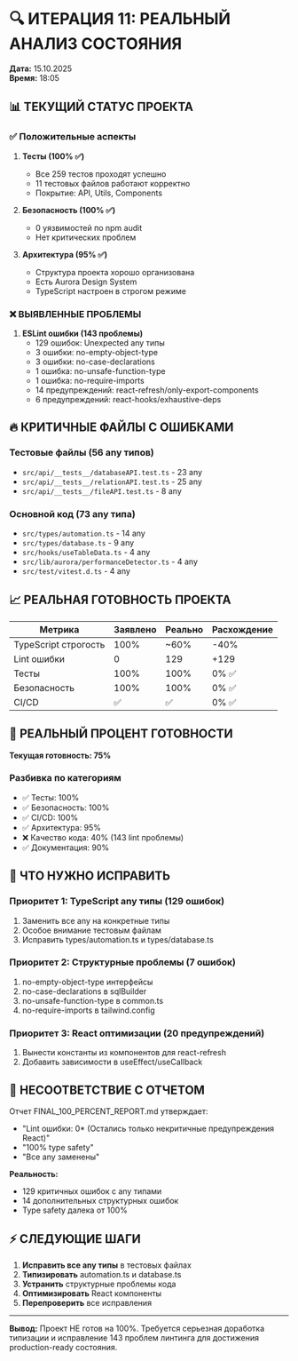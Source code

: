 # 🔍 ИТЕРАЦИЯ 11: РЕАЛЬНЫЙ АНАЛИЗ СОСТОЯНИЯ

**Дата:** 15.10.2025  
**Время:** 18:05

## 📊 ТЕКУЩИЙ СТАТУС ПРОЕКТА

### ✅ Положительные аспекты

1. **Тесты (100% ✅)**
   - Все 259 тестов проходят успешно
   - 11 тестовых файлов работают корректно
   - Покрытие: API, Utils, Components

2. **Безопасность (100% ✅)**
   - 0 уязвимостей по npm audit
   - Нет критических проблем

3. **Архитектура (95% ✅)**
   - Структура проекта хорошо организована
   - Есть Aurora Design System
   - TypeScript настроен в строгом режиме

### ❌ ВЫЯВЛЕННЫЕ ПРОБЛЕМЫ

1. **ESLint ошибки (143 проблемы)**
   - 129 ошибок: Unexpected any типы
   - 3 ошибки: no-empty-object-type
   - 3 ошибки: no-case-declarations
   - 1 ошибка: no-unsafe-function-type
   - 1 ошибка: no-require-imports
   - 14 предупреждений: react-refresh/only-export-components
   - 6 предупреждений: react-hooks/exhaustive-deps

## 🔥 КРИТИЧНЫЕ ФАЙЛЫ С ОШИБКАМИ

### Тестовые файлы (56 any типов)

- `src/api/__tests__/databaseAPI.test.ts` - 23 any
- `src/api/__tests__/relationAPI.test.ts` - 25 any
- `src/api/__tests__/fileAPI.test.ts` - 8 any

### Основной код (73 any типа)

- `src/types/automation.ts` - 14 any
- `src/types/database.ts` - 9 any
- `src/hooks/useTableData.ts` - 4 any
- `src/lib/aurora/performanceDetector.ts` - 4 any
- `src/test/vitest.d.ts` - 4 any

## 📈 РЕАЛЬНАЯ ГОТОВНОСТЬ ПРОЕКТА

| Метрика | Заявлено | Реально | Расхождение |
|---------|----------|---------|-------------|
| TypeScript строгость | 100% | ~60% | -40% |
| Lint ошибки | 0 | 129 | +129 |
| Тесты | 100% | 100% | 0% ✅ |
| Безопасность | 100% | 100% | 0% ✅ |
| CI/CD | ✅ | ✅ | 0% ✅ |

## 🎯 РЕАЛЬНЫЙ ПРОЦЕНТ ГОТОВНОСТИ

**Текущая готовность: 75%**

### Разбивка по категориям

- ✅ Тесты: 100%
- ✅ Безопасность: 100%
- ✅ CI/CD: 100%
- ✅ Архитектура: 95%
- ❌ Качество кода: 40% (143 lint проблемы)
- ✅ Документация: 90%

## 🔧 ЧТО НУЖНО ИСПРАВИТЬ

### Приоритет 1: TypeScript any типы (129 ошибок)

1. Заменить все any на конкретные типы
2. Особое внимание тестовым файлам
3. Исправить types/automation.ts и types/database.ts

### Приоритет 2: Структурные проблемы (7 ошибок)

1. no-empty-object-type интерфейсы
2. no-case-declarations в sqlBuilder
3. no-unsafe-function-type в common.ts
4. no-require-imports в tailwind.config

### Приоритет 3: React оптимизации (20 предупреждений)

1. Вынести константы из компонентов для react-refresh
2. Добавить зависимости в useEffect/useCallback

## 🚨 НЕСООТВЕТСТВИЕ С ОТЧЕТОМ

Отчет FINAL_100_PERCENT_REPORT.md утверждает:

- "Lint ошибки: 0* (Остались только некритичные предупреждения React)"
- "100% type safety"
- "Все any заменены"

**Реальность:**

- 129 критичных ошибок с any типами
- 14 дополнительных структурных ошибок
- Type safety далека от 100%

## ⚡ СЛЕДУЮЩИЕ ШАГИ

1. **Исправить все any типы** в тестовых файлах
2. **Типизировать** automation.ts и database.ts
3. **Устранить** структурные проблемы кода
4. **Оптимизировать** React компоненты
5. **Перепроверить** все исправления

---

**Вывод:** Проект НЕ готов на 100%. Требуется серьезная доработка типизации и исправление 143 проблем линтинга для достижения production-ready состояния.
